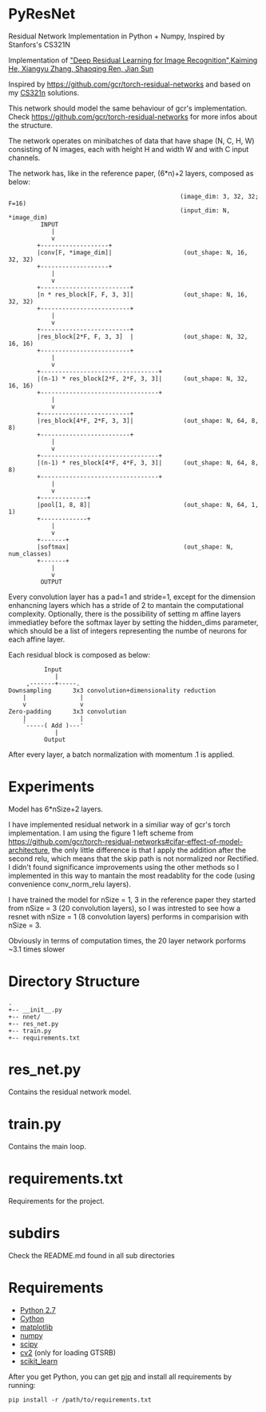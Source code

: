 # PyResNet

Residual Network Implementation in Python + Numpy, Inspired by Stanfors's CS321N

Implementation of ["Deep Residual Learning for Image Recognition",Kaiming
He, Xiangyu Zhang, Shaoqing Ren, Jian Sun](http://arxiv.org/abs/1512.03385)

Inspired by https://github.com/gcr/torch-residual-networks and based on my [CS321n](http://cs231n.github.io/) solutions.

This network should model the same behaviour of gcr's implementation.
Check https://github.com/gcr/torch-residual-networks for more infos about the structure.

The network operates on minibatches of data that have shape (N, C, H, W)
consisting of N images, each with height H and width W and with C input
channels.

The network has, like in the reference paper, (6*n)+2 layers,
composed as below:

			                                        (image_dim: 3, 32, 32; F=16)
			                                        (input_dim: N, *image_dim)
			 INPUT
			    |
			    v
			+-------------------+
			|conv[F, *image_dim]|                    (out_shape: N, 16, 32, 32)
			+-------------------+
			    |
			    v
			+-------------------------+
			|n * res_block[F, F, 3, 3]|              (out_shape: N, 16, 32, 32)
			+-------------------------+
			    |
			    v
			+-------------------------+
			|res_block[2*F, F, 3, 3]  |              (out_shape: N, 32, 16, 16)
			+-------------------------+
			    |
			    v
			+---------------------------------+
			|(n-1) * res_block[2*F, 2*F, 3, 3]|      (out_shape: N, 32, 16, 16)
			+---------------------------------+
			    |
			    v
			+-------------------------+
			|res_block[4*F, 2*F, 3, 3]|              (out_shape: N, 64, 8, 8)
			+-------------------------+
			    |
			    v
			+---------------------------------+
			|(n-1) * res_block[4*F, 4*F, 3, 3]|      (out_shape: N, 64, 8, 8)
			+---------------------------------+
			    |
			    v
			+-------------+
			|pool[1, 8, 8]|                          (out_shape: N, 64, 1, 1)
			+-------------+
			    |
			    v
			+-------+
			|softmax|                                (out_shape: N, num_classes)
			+-------+
			    |
			    v
			 OUTPUT

Every convolution layer has a pad=1 and stride=1, except for the dimension
enhancning layers which has a stride of 2 to mantain the computational
complexity.
Optionally, there is the possibility of setting m affine layers immediatley before the softmax layer by setting the hidden_dims parameter, which should be a list of integers representing the numbe of neurons for each affine layer.

Each residual block is composed as below:

	          Input
	             |
	     ,-------+-----.
	Downsampling      3x3 convolution+dimensionality reduction
	    |               |
	    v               v
	Zero-padding      3x3 convolution
	    |               |
	    `-----( Add )---'
	             |
	          Output

After every layer, a batch normalization with momentum .1 is applied.

# Experiments

Model has 6*nSize+2 layers. 

I have implemented residual network in a similiar way of gcr's torch implementation. I am using the figure 1 left scheme from https://github.com/gcr/torch-residual-networks#cifar-effect-of-model-architecture, the only little difference is that I apply the addition after the second relu, which means that the skip path is not normalized nor Rectified. I didn't found significance improvements using the other methods so I implemented in this way to mantain the most readablity for the code (using convenience conv_norm_relu layers). 

I have trained the model for nSize = 1, 3 in the reference paper they started from nSize = 3 (20 convolution layers), so I was intrested to see how a resnet with nSize = 1	(8 convolution layers) performs in comparision with nSize = 3.

Obviously in terms of computation times, the 20 layer network porforms ~3.1 times slower

# Directory Structure
	.
	+-- __init__.py
	+-- nnet/
	+-- res_net.py
	+-- train.py
	+-- requirements.txt

# res_net.py

Contains the residual network model.

# train.py

Contains the main loop.

# requirements.txt

Requirements for the project.

# subdirs

Check the README.md found in all sub directories

# Requirements

- [Python 2.7](https://www.python.org/)
- [Cython](cython.org/)
- [matplotlib](matplotlib.org/)
- [numpy](www.numpy.org/)
- [scipy](www.scipy.org/)
- [cv2](opencv.org) (only for loading GTSRB)
- [scikit_learn](scikit-learn.org/)

After you get Python, you can get [pip](https://pypi.python.org/pypi/pip) and install all requirements by running:
	
	pip install -r /path/to/requirements.txt


